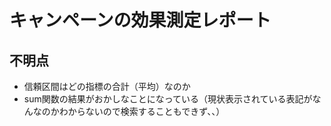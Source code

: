 # キャンペーンの効果測定レポート

## 不明点
- 信頼区間はどの指標の合計（平均）なのか
- sum関数の結果がおかしなことになっている（現状表示されている表記がなんなのかわからないので検索することもできず、、）

